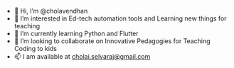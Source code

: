 - 👋 Hi, I’m @cholavendhan
- 👀 I’m interested in Ed-tech automation tools and Learning new things for teaching 
- 🌱 I’m currently learning Python and Flutter
- 💞️ I’m looking to collaborate on Innovative Pedagogies for Teaching Coding to kids
- 📫 I am available at cholai.selvaraj@gmail.com

<!---
cholavendhan/cholavendhan is a ✨ special ✨ repository because its `README.md` (this file) appears on your GitHub profile.
You can click the Preview link to take a look at your changes.
--->
